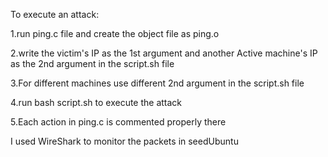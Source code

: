 To execute an attack:

1.run ping.c file and create the object file as ping.o

2.write the victim's IP as the 1st argument and another Active machine's IP as the 2nd argument in the script.sh file

3.For different machines use different 2nd argument in the script.sh file

4.run bash script.sh to execute the attack

5.Each action in ping.c is commented properly there

I used WireShark to monitor the packets in seedUbuntu
